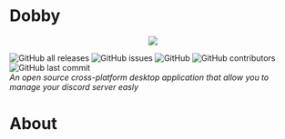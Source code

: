 # Dobby
<p align="center"><img src="https://img.pngio.com/dobby-the-goblin-transparent-png-stickpng-dobby-png-620_349.png"></p>

![GitHub all releases](https://img.shields.io/github/downloads/alimsahy/Dobby/total?style=for-the-badge)
![GitHub issues](https://img.shields.io/github/issues/alimsahy/Dobby?style=for-the-badge)
![GitHub](https://img.shields.io/github/license/alimsahy/Dobby?style=for-the-badge)
![GitHub contributors](https://img.shields.io/github/contributors/alimsahy/Dobby?style=for-the-badge)
![GitHub last commit](https://img.shields.io/github/last-commit/alimsahy/Dobby?style=for-the-badge)
<br />
*An open source cross-platform desktop application that allow you to manage your discord server easly*


# About
